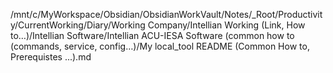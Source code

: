 /mnt/c/MyWorkspace/Obsidian/ObsidianWorkVault/Notes/_Root/Productivity/CurrentWorking/Diary/Working Company/Intellian Working (Link, How to…)/Intellian Software/Intellian ACU-IESA Software (common how to (commands, service, config…)/My local_tool README (Common How to, Prerequistes ...).md